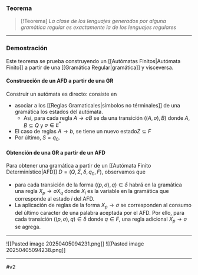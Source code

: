 ### Teorema

> [!Teorema]
>  *La clase de los lenguajes generados por alguna gramática regular es exactamente la de los lenguajes regulares*

***
### Demostración

Este teorema se prueba construyendo un [[Autómatas Finitos|Autómata Finito]] a partir de una [[Gramática Regular|gramática]] y visceversa.

#### Construcción de un AFD a partir de una GR

Construir un autómata es directo: consiste en
- asociar a los [[Reglas Gramaticales|símbolos no términales]] de una gramática los estados del autómata.
	- Así, para cada regla $A→σB$ se da una transición $((A,σ),B)$ donde $A,B⊆Q$ y $σ∈E^*$
- El caso de reglas $A→b$, se tiene un nuevo estado$Z⊆F$ 
- Por último, $S=q_0$.

#### Obtención de una GR a partir de un AFD

Para obtener una gramática a partir de un [[Autómata Finito Determinístico|AFD]] $D=(Q,Σ,δ,q_0,F)$, observamos que
- para cada transición de la forma $((p,σ),q)∈δ$ habrá en la gramática una regla $X_p→σX_q$ donde $X_i$ es la variable en la gramática que corresponde al estado $i$ del AFD. 
- La aplicación de reglas de la forma $X_p→σ$ se corresponden al consumo del último caracter de una palabra aceptada por el AFD. Por ello, para cada transición $((p,σ),q)∈δ$ donde $q∈F$, una regla adicional $X_p→σ$ se agrega.
***
![[Pasted image 20250405094231.png]]
![[Pasted image 20250405094238.png]]

***
#v2 